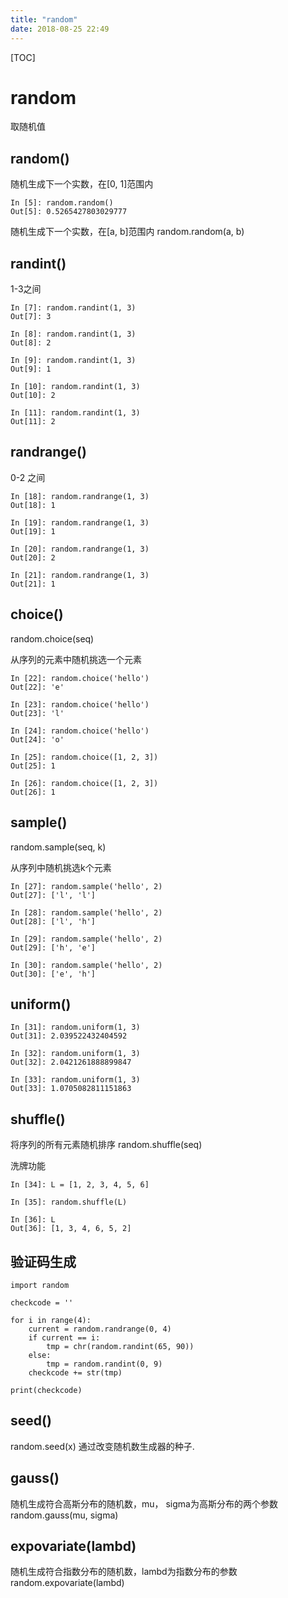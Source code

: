 ```yaml
---
title: "random"
date: 2018-08-25 22:49
---
```


[TOC]

# random

取随机值



## random()

随机生成下一个实数，在[0, 1]范围内

```
In [5]: random.random()
Out[5]: 0.5265427803029777
```

随机生成下一个实数，在[a, b]范围内
random.random(a, b)



## randint()

1-3之间

```
In [7]: random.randint(1, 3)
Out[7]: 3

In [8]: random.randint(1, 3)
Out[8]: 2

In [9]: random.randint(1, 3)
Out[9]: 1

In [10]: random.randint(1, 3)
Out[10]: 2

In [11]: random.randint(1, 3)
Out[11]: 2
```



## randrange()

0-2 之间

```
In [18]: random.randrange(1, 3)
Out[18]: 1

In [19]: random.randrange(1, 3)
Out[19]: 1

In [20]: random.randrange(1, 3)
Out[20]: 2

In [21]: random.randrange(1, 3)
Out[21]: 1
```



## choice()

random.choice(seq)

从序列的元素中随机挑选一个元素

```
In [22]: random.choice('hello')
Out[22]: 'e'

In [23]: random.choice('hello')
Out[23]: 'l'

In [24]: random.choice('hello')
Out[24]: 'o'

In [25]: random.choice([1, 2, 3])
Out[25]: 1

In [26]: random.choice([1, 2, 3])
Out[26]: 1
```



## sample()

random.sample(seq, k)

从序列中随机挑选k个元素

```
In [27]: random.sample('hello', 2)
Out[27]: ['l', 'l']

In [28]: random.sample('hello', 2)
Out[28]: ['l', 'h']

In [29]: random.sample('hello', 2)
Out[29]: ['h', 'e']

In [30]: random.sample('hello', 2)
Out[30]: ['e', 'h']
```



## uniform()

```
In [31]: random.uniform(1, 3)
Out[31]: 2.039522432404592

In [32]: random.uniform(1, 3)
Out[32]: 2.0421261888899847

In [33]: random.uniform(1, 3)
Out[33]: 1.0705082811151863
```



## shuffle()

将序列的所有元素随机排序
random.shuffle(seq)

洗牌功能

```
In [34]: L = [1, 2, 3, 4, 5, 6]

In [35]: random.shuffle(L)

In [36]: L
Out[36]: [1, 3, 4, 6, 5, 2]
```



## 验证码生成

```
import random

checkcode = ''

for i in range(4):
    current = random.randrange(0, 4)
    if current == i:
        tmp = chr(random.randint(65, 90))
    else:
        tmp = random.randint(0, 9)
    checkcode += str(tmp)
    
print(checkcode)
```



## seed()

random.seed(x) 通过改变随机数生成器的种子.



## gauss()

随机生成符合高斯分布的随机数，mu， sigma为高斯分布的两个参数
random.gauss(mu, sigma)



## expovariate(lambd)

随机生成符合指数分布的随机数，lambd为指数分布的参数
random.expovariate(lambd)